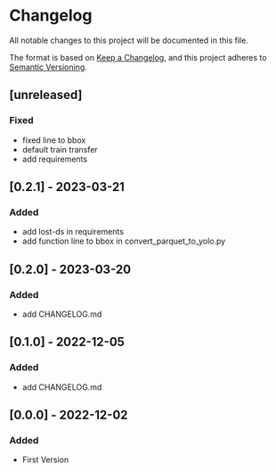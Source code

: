 # Changelog

All notable changes to this project will be documented in this file.

The format is based on [Keep a Changelog](https://keepachangelog.com/en/1.0.0/), and this project adheres to [Semantic Versioning](https://semver.org/spec/v2.0.0.html).

## [unreleased]

### Fixed
* fixed line to bbox
* default train transfer
* add requirements
  
## [0.2.1] - 2023-03-21

### Added
* add lost-ds in requirements
* add function line to bbox in convert_parquet_to_yolo.py
  
## [0.2.0] - 2023-03-20

### Added
* add CHANGELOG.md
  
## [0.1.0] - 2022-12-05

### Added
* add CHANGELOG.md
  
## [0.0.0] - 2022-12-02

### Added
* First Version
